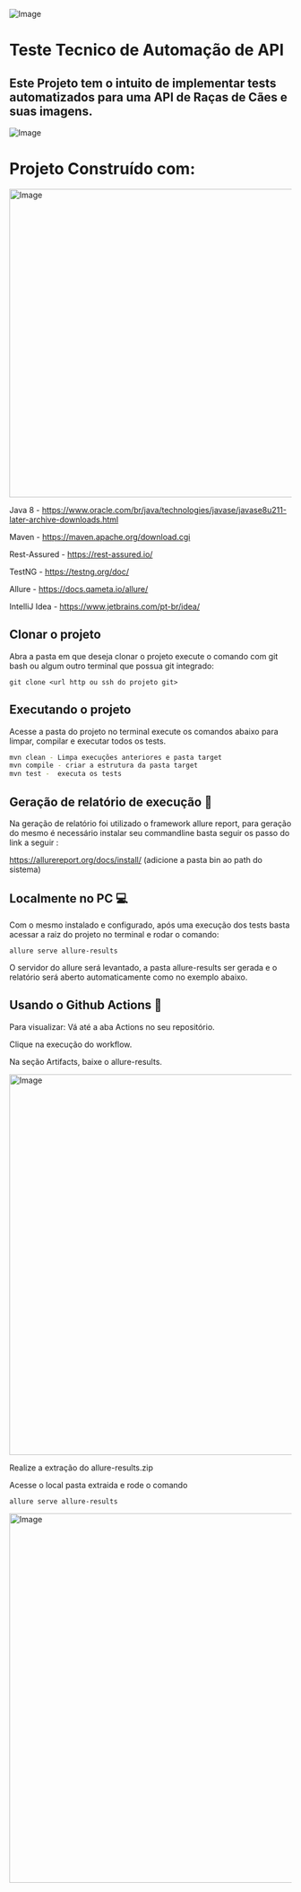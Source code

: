 ![Image](https://github.com/user-attachments/assets/37f07935-532c-478c-bc37-970b05d42d8a)
# Teste Tecnico de Automação de API
## Este Projeto tem o intuito de implementar tests  automatizados para uma API de Raças de Cães e suas imagens.
![Image](https://github.com/user-attachments/assets/5da90a88-f422-407b-839a-d7e8412eff8b)


# Projeto Construído com:

<img width="2357" height="550" alt="Image" src="https://github.com/user-attachments/assets/73fa43f6-b0b8-4d08-8a66-8aba5c56c5de" />

Java 8 - https://www.oracle.com/br/java/technologies/javase/javase8u211-later-archive-downloads.html

Maven - https://maven.apache.org/download.cgi

Rest-Assured - https://rest-assured.io/

TestNG - https://testng.org/doc/

Allure - https://docs.qameta.io/allure/

IntelliJ Idea - https://www.jetbrains.com/pt-br/idea/


## Clonar o projeto

Abra a pasta em que deseja clonar o projeto execute o comando com git bash ou algum outro  terminal que possua git integrado:

```
git clone <url http ou ssh do projeto git>
```


## Executando o projeto

Acesse a  pasta do projeto no terminal execute os comandos abaixo para limpar, compilar e executar todos os tests. 
```sh
mvn clean - Limpa execuções anteriores e pasta target
mvn compile - criar a estrutura da pasta target
mvn test -  executa os tests
```


## Geração de relatório de execução 📃

Na geração de relatório foi utilizado o framework allure report, para geração do mesmo é necessário instalar seu commandline basta seguir os passo do link a seguir :  

https://allurereport.org/docs/install/
(adicione a pasta bin ao path do sistema)

## Localmente no PC 💻
Com o mesmo instalado e configurado, após uma execução dos tests basta acessar a raiz do projeto no terminal e rodar o comando:

```
allure serve allure-results
```

O servidor do allure será levantado, a pasta allure-results ser gerada e o relatório será aberto automaticamente como no exemplo abaixo.

## Usando o Github Actions 🚀

Para visualizar:
Vá até a aba Actions no seu repositório.

Clique na execução do workflow.

Na seção Artifacts, baixe o allure-results.

<img width="1516" height="679" alt="Image" src="https://github.com/user-attachments/assets/68536b08-d4fc-4d5e-aa94-044f8f783922" />

Realize a extração do allure-results.zip

Acesse o local pasta extraida e rode o comando

```
allure serve allure-results
```

<img width="1252" height="659" alt="Image" src="https://github.com/user-attachments/assets/2810fe0e-066e-4d59-bd79-846e091aea58" />



